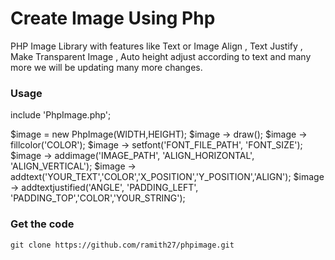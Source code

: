 # Create Image Using Php 

PHP Image Library with features like Text or Image Align , Text Justify , Make Transparent Image , Auto height adjust according to text and many more we will be updating many more changes.

### Usage

include 'PhpImage.php';

$image = new PhpImage(WIDTH,HEIGHT);
$image -> draw();
$image -> fillcolor('COLOR');
$image -> setfont('FONT_FILE_PATH', 'FONT_SIZE');
$image -> addimage('IMAGE_PATH', 'ALIGN_HORIZONTAL', 'ALIGN_VERTICAL'); 
$image -> addtext('YOUR_TEXT','COLOR','X_POSITION','Y_POSITION','ALIGN');
$image -> addtextjustified('ANGLE', 'PADDING_LEFT', 'PADDING_TOP','COLOR','YOUR_STRING');

### Get the code

    git clone https://github.com/ramith27/phpimage.git
